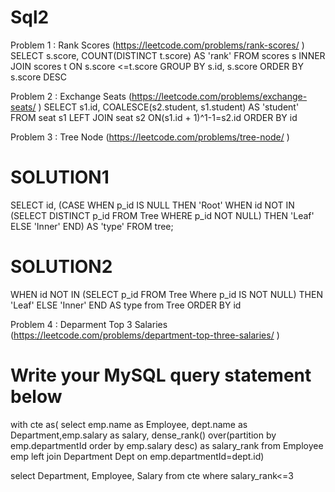# Sql2

Problem 1 : Rank Scores		(https://leetcode.com/problems/rank-scores/ )
SELECT 
s.score, COUNT(DISTINCT t.score) AS 'rank' 
FROM scores s INNER JOIN scores t ON s.score <=t.score 
GROUP BY s.id, s.score 
ORDER BY s.score DESC 

Problem 2 : Exchange Seats	(https://leetcode.com/problems/exchange-seats/ )
SELECT s1.id, COALESCE(s2.student, s1.student) AS 'student' 
FROM seat s1 LEFT JOIN seat s2 ON(s1.id + 1)^1-1=s2.id 
ORDER BY id

Problem 3 : Tree Node		(https://leetcode.com/problems/tree-node/ )
# SOLUTION1
SELECT id,
(CASE WHEN p_id IS NULL THEN 'Root'
WHEN id NOT IN (SELECT DISTINCT p_id FROM Tree WHERE p_id NOT NULL) THEN 'Leaf'
ELSE 'Inner'
END) AS 'type' FROM tree;

# SOLUTION2 
WHEN id NOT IN (SELECT p_id FROM Tree Where p_id IS NOT NULL) THEN 'Leaf'
ELSE 'Inner' END AS type
from Tree
ORDER BY id

Problem 4 : Deparment Top 3 Salaries		(https://leetcode.com/problems/department-top-three-salaries/ )
# Write your MySQL query statement below

with cte as(
select emp.name as Employee, dept.name as Department,emp.salary as salary, 
dense_rank() over(partition by emp.departmentId order by emp.salary desc) as salary_rank
from Employee emp left join Department Dept
on emp.departmentId=dept.id)

select Department, Employee, Salary
from cte
where salary_rank<=3

